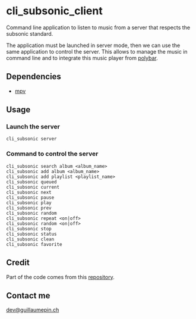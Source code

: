 # cli_subsonic_client

Command line application to listen to music from a server that respects the subsonic standard.

The application must be launched in server mode, then we can use the same application to control the server. This allows to manage the music in command line and to integrate this music player from [polybar](https://github.com/polybar/polybar).

## Dependencies
 - [mpv](https://mpv.io/)

## Usage
### Launch the server
```
cli_subsonic server
```
### Command to control the server
```
cli_subsonic search album <album_name>
cli_subsonic add album <album_name>
cli_subsonic add playlist <playlist_name>
cli_subsonic queued
cli_subsonic current
cli_subsonic next
cli_subsonic pause
cli_subsonic play
cli_subsonic prev
cli_subsonic random
cli_subsonic repeat <on|off>
cli_subsonic random <on|off>
cli_subsonic stop
cli_subsonic status
cli_subsonic clean
cli_subsonic favorite
```
## Credit
Part of the code comes from this [repository](https://github.com/wildeyedskies/stmp).

## Contact me
dev@guillaumepin.ch